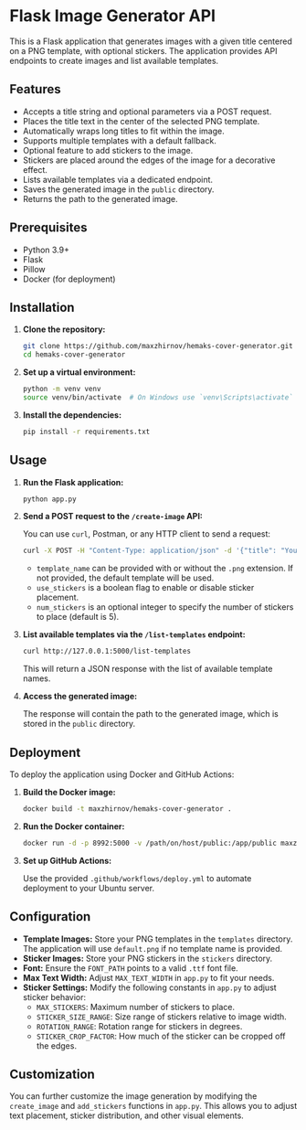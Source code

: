 # Flask Image Generator API

This is a Flask application that generates images with a given title centered on a PNG template, with optional stickers. The application provides API endpoints to create images and list available templates.

## Features

- Accepts a title string and optional parameters via a POST request.
- Places the title text in the center of the selected PNG template.
- Automatically wraps long titles to fit within the image.
- Supports multiple templates with a default fallback.
- Optional feature to add stickers to the image.
- Stickers are placed around the edges of the image for a decorative effect.
- Lists available templates via a dedicated endpoint.
- Saves the generated image in the `public` directory.
- Returns the path to the generated image.

## Prerequisites

- Python 3.9+
- Flask
- Pillow
- Docker (for deployment)

## Installation

1. **Clone the repository:**

   ```bash
   git clone https://github.com/maxzhirnov/hemaks-cover-generator.git
   cd hemaks-cover-generator
   ```

2. **Set up a virtual environment:**

   ```bash
   python -m venv venv
   source venv/bin/activate  # On Windows use `venv\Scripts\activate`
   ```

3. **Install the dependencies:**

   ```bash
   pip install -r requirements.txt
   ```

## Usage

1. **Run the Flask application:**

   ```bash
   python app.py
   ```

2. **Send a POST request to the `/create-image` API:**

   You can use `curl`, Postman, or any HTTP client to send a request:

   ```bash
   curl -X POST -H "Content-Type: application/json" -d '{"title": "Your Title Here", "template_name": "teal", "use_stickers": true, "num_stickers": 5}' http://127.0.0.1:5000/create-image
   ```

   - `template_name` can be provided with or without the `.png` extension. If not provided, the default template will be used.
   - `use_stickers` is a boolean flag to enable or disable sticker placement.
   - `num_stickers` is an optional integer to specify the number of stickers to place (default is 5).

3. **List available templates via the `/list-templates` endpoint:**

   ```bash
   curl http://127.0.0.1:5000/list-templates
   ```

   This will return a JSON response with the list of available template names.

4. **Access the generated image:**

   The response will contain the path to the generated image, which is stored in the `public` directory.

## Deployment

To deploy the application using Docker and GitHub Actions:

1. **Build the Docker image:**

   ```bash
   docker build -t maxzhirnov/hemaks-cover-generator .
   ```

2. **Run the Docker container:**

   ```bash
   docker run -d -p 8992:5000 -v /path/on/host/public:/app/public maxzhirnov/hemaks-cover-generator
   ```

3. **Set up GitHub Actions:**

   Use the provided `.github/workflows/deploy.yml` to automate deployment to your Ubuntu server.

## Configuration

- **Template Images:** Store your PNG templates in the `templates` directory. The application will use `default.png` if no template name is provided.
- **Sticker Images:** Store your PNG stickers in the `stickers` directory.
- **Font:** Ensure the `FONT_PATH` points to a valid `.ttf` font file.
- **Max Text Width:** Adjust `MAX_TEXT_WIDTH` in `app.py` to fit your needs.
- **Sticker Settings:** Modify the following constants in `app.py` to adjust sticker behavior:
  - `MAX_STICKERS`: Maximum number of stickers to place.
  - `STICKER_SIZE_RANGE`: Size range of stickers relative to image width.
  - `ROTATION_RANGE`: Rotation range for stickers in degrees.
  - `STICKER_CROP_FACTOR`: How much of the sticker can be cropped off the edges.

## Customization

You can further customize the image generation by modifying the `create_image` and `add_stickers` functions in `app.py`. This allows you to adjust text placement, sticker distribution, and other visual elements.
